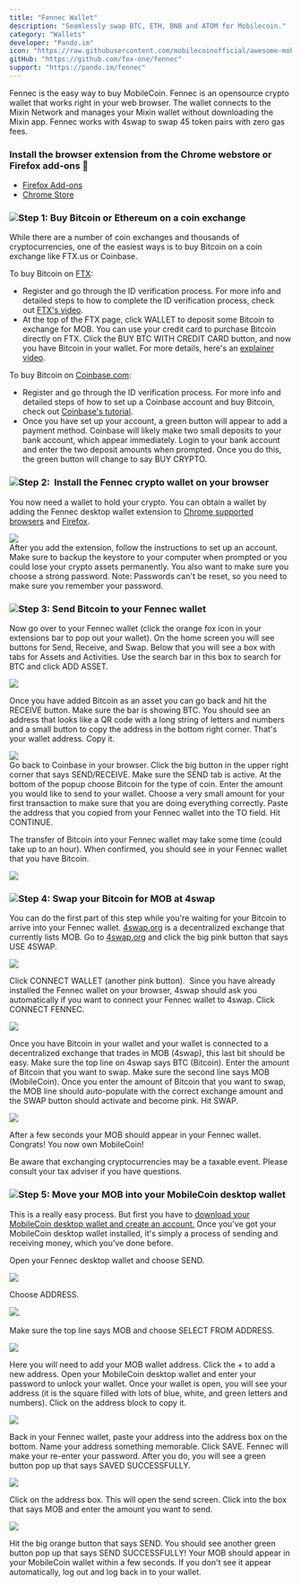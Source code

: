 ```yaml
---
title: "Fennec Wallet"
description: "Seamlessly swap BTC, ETH, BNB and ATOM for Mobilecoin."
category: "Wallets"
developer: "Pando.im"
icon: "https://raw.githubusercontent.com/mobilecoinofficial/awesome-mobilecoin/main/directory/0010_Fennec/fennec.png"
gitHub: "https://github.com/fox-one/fennec"
support: "https://pando.im/fennec"
---
```

Fennec is the easy way to buy MobileCoin. Fennec is an opensource crypto wallet that works right in your web browser. The wallet connects to the Mixin Network and manages your Mixin wallet without downloading the Mixin app. Fennec works with 4swap to swap 45 token pairs with zero gas fees.

### Install the browser extension from the Chrome webstore or Firefox add-ons 🛒

-   [Firefox Add-ons](https://addons.mozilla.org/en-US/firefox/addon/fox_fennec/)
-   [Chrome Store](https://chrome.google.com/webstore/detail/fennec/eincngenkhohbbfpkohipekcmnkfamjp)

### ![](https://mobilecoinstg.wpengine.com/wp-content/uploads/2022/02/secure.svg)Step 1: Buy Bitcoin or Ethereum on a coin exchange

While there are a number of coin exchanges and thousands of cryptocurrencies, one of the easiest ways is to buy Bitcoin on a coin exchange like FTX.us or Coinbase.

To buy Bitcoin on [FTX](https://ftx.us/):

-   Register and go through the ID verification process. For more info and detailed steps to how to complete the ID verification process, check out [FTX's video](https://www.youtube.com/watch?v=am-oCJnZaug).
-   At the top of the FTX page, click WALLET to deposit some Bitcoin to exchange for MOB. You can use your credit card to purchase Bitcoin directly on FTX. Click the BUY BTC WITH CREDIT CARD button, and now you have Bitcoin in your wallet. For more details, here's an [explainer video](https://youtu.be/8Lnm-ij7Ga4?t=195).

To buy Bitcoin on [Coinbase.com](http://coinbase.com/):

-   Register and go through the ID verification process. For more info and detailed steps of how to set up a Coinbase account and buy Bitcoin, check out [Coinbase's tutorial](https://www.coinbase.com/learn/tips-and-tutorials/how-to-set-up-a-crypto-wallet).
-   Once you have set up your account, a green button will appear to add a payment method. Coinbase will likely make two small deposits to your bank account, which appear immediately. Login to your bank account and enter the two deposit amounts when prompted. Once you do this, the green button will change to say BUY CRYPTO.

### ![](https://mobilecoinstg.wpengine.com/wp-content/uploads/2022/02/secure.svg)Step 2:  Install the Fennec crypto wallet on your browser

You now need a wallet to hold your crypto. You can obtain a wallet by adding the Fennec desktop wallet extension to [Chrome supported browsers](https://chrome.google.com/webstore/detail/fennec/eincngenkhohbbfpkohipekcmnkfamjp) and [Firefox](https://addons.mozilla.org/en-US/firefox/addon/fox_fennec/).

![](https://mobilecoinstg.wpengine.com/wp-content/uploads/2021/10/Screen-Shot-2021-09-14-at-9.43.04-AM-1024x395.png)\
After you add the extension, follow the instructions to set up an account. Make sure to backup the keystore to your computer when prompted or you could lose your crypto assets permanently. You also want to make sure you choose a strong password. Note: Passwords can't be reset, so you need to make sure you remember your password.

### ![](https://mobilecoinstg.wpengine.com/wp-content/uploads/2022/02/secure.svg)Step 3: Send Bitcoin to your Fennec wallet

Now go over to your Fennec wallet (click the orange fox icon in your extensions bar to pop out your wallet). On the home screen you will see buttons for Send, Receive, and Swap. Below that you will see a box with tabs for Assets and Activities. Use the search bar in this box to search for BTC and click ADD ASSET.

![](https://mobilecoinstg.wpengine.com/wp-content/uploads/2021/10/Screen-Shot-2021-11-29-at-6.09.28-PM-1024x760.png)

Once you have added Bitcoin as an asset you can go back and hit the RECEIVE button. Make sure the bar is showing BTC. You should see an address that looks like a QR code with a long string of letters and numbers and a small button to copy the address in the bottom right corner. That's your wallet address. Copy it.

![](https://mobilecoinstg.wpengine.com/wp-content/uploads/2021/10/Screen-Shot-2021-11-30-at-11.42.56-AM-1024x755.png)\
Go back to Coinbase in your browser. Click the big button in the upper right corner that says SEND/RECEIVE. Make sure the SEND tab is active. At the bottom of the popup choose Bitcoin for the type of coin. Enter the amount you would like to send to your wallet. Choose a very small amount for your first transaction to make sure that you are doing everything correctly. Paste the address that you copied from your Fennec wallet into the TO field. Hit CONTINUE.

The transfer of Bitcoin into your Fennec wallet may take some time (could take up to an hour). When confirmed, you should see in your Fennec wallet that you have Bitcoin.

![](https://mobilecoinstg.wpengine.com/wp-content/uploads/2021/10/Screen-Shot-2021-09-14-at-11.26.30-AM.png)

### ![](https://mobilecoinstg.wpengine.com/wp-content/uploads/2022/02/secure.svg)Step 4: Swap your Bitcoin for MOB at 4swap

You can do the first part of this step while you're waiting for your Bitcoin to arrive into your Fennec wallet. [4swap.org](https://4swap.org/) is a decentralized exchange that currently lists MOB. Go to [4swap.org](https://4swap.org/) and click the big pink button that says USE 4SWAP.

![](https://mobilecoinstg.wpengine.com/wp-content/uploads/2021/10/Screen-Shot-2021-09-14-at-9.39.19-AM-1024x684.png)

Click CONNECT WALLET (another pink button).  Since you have already installed the Fennec wallet on your browser, 4swap should ask you automatically if you want to connect your Fennec wallet to 4swap. Click CONNECT FENNEC.

![](https://mobilecoinstg.wpengine.com/wp-content/uploads/2021/10/Screen-Shot-2021-09-14-at-9.40.00-AM-1024x218.png)

Once you have Bitcoin in your wallet and your wallet is connected to a decentralized exchange that trades in MOB (4swap), this last bit should be easy. Make sure the top line on 4swap says BTC (Bitcoin). Enter the amount of Bitcoin that you want to swap. Make sure the second line says MOB (MobileCoin). Once you enter the amount of Bitcoin that you want to swap, the MOB line should auto-populate with the correct exchange amount and the SWAP button should activate and become pink. Hit SWAP.

![](https://mobilecoinstg.wpengine.com/wp-content/uploads/2021/10/Screen-Shot-2021-09-14-at-11.27.43-AM-1024x393.png)

After a few seconds your MOB should appear in your Fennec wallet. Congrats! You now own MobileCoin!

Be aware that exchanging cryptocurrencies may be a taxable event. Please consult your tax adviser if you have questions.

### ![](https://mobilecoinstg.wpengine.com/wp-content/uploads/2022/02/secure.svg)Step 5: Move your MOB into your MobileCoin desktop wallet

This is a really easy process. But first you have to [download your MobileCoin desktop wallet and create an account.](https://mobilecoin.com/news/how-to-download-and-set-up-your-mobilecoin-desktop-wallet) Once you've got your MobileCoin desktop wallet installed, it's simply a process of sending and receiving money, which you've done before.

Open your Fennec desktop wallet and choose SEND.

![](https://mobilecoinstg.wpengine.com/wp-content/uploads/2021/10/image9-1024x752.png)

Choose ADDRESS.

![](https://mobilecoinstg.wpengine.com/wp-content/uploads/2021/10/image8.png).

Make sure the top line says MOB and choose SELECT FROM ADDRESS.

![](https://mobilecoinstg.wpengine.com/wp-content/uploads/2021/10/image22-1024x706.png)

Here you will need to add your MOB wallet address. Click the + to add a new address. Open your MobileCoin desktop wallet and enter your password to unlock your wallet. Once your wallet is open, you will see your address (it is the square filled with lots of blue, white, and green letters and numbers). Click on the address block to copy it.

![](https://mobilecoinstg.wpengine.com/wp-content/uploads/2021/10/image10-blur-867x1024.png)

Back in your Fennec wallet, paste your address into the address box on the bottom. Name your address something memorable. Click SAVE. Fennec will make your re-enter your password. After you do, you will see a green button pop up that says SAVED SUCCESSFULLY.

![](https://mobilecoinstg.wpengine.com/wp-content/uploads/2021/10/image27-blur-1024x1018.png)

Click on the address box. This will open the send screen. Click into the box that says MOB and enter the amount you want to send.

![](https://mobilecoinstg.wpengine.com/wp-content/uploads/2021/10/image17-1024x652.png)

Hit the big orange button that says SEND. You should see another green button pop up that says SEND SUCCESSFULLY! Your MOB should appear in your MobileCoin wallet within a few seconds. If you don't see it appear automatically, log out and log back in to your wallet.
